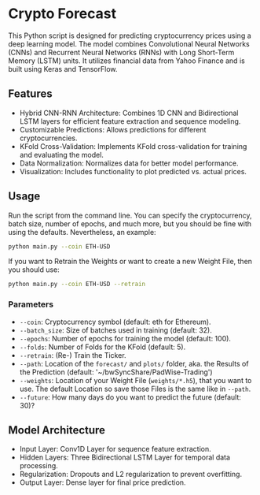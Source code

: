 # Crypto Forecast

This Python script is designed for predicting cryptocurrency prices using a deep learning model. The model combines Convolutional Neural Networks (CNNs) and Recurrent Neural Networks (RNNs) with Long Short-Term Memory (LSTM) units. It utilizes financial data from Yahoo Finance and is built using Keras and TensorFlow.

## Features

- Hybrid CNN-RNN Architecture: Combines 1D CNN and Bidirectional LSTM layers for efficient feature extraction and sequence modeling.
- Customizable Predictions: Allows predictions for different cryptocurrencies.
- KFold Cross-Validation: Implements KFold cross-validation for training and evaluating the model.
- Data Normalization: Normalizes data for better model performance.
- Visualization: Includes functionality to plot predicted vs. actual prices.

## Usage

Run the script from the command line. You can specify the cryptocurrency, batch size, number of epochs, and much more, but you should be fine with using the defaults. Nevertheless, an example:

```bash 
python main.py --coin ETH-USD
```

If you want to Retrain the Weights or want to create a new Weight File, then you should use:

```bash 
python main.py --coin ETH-USD --retrain
```

### Parameters

- `--coin`: Cryptocurrency symbol (default: eth for Ethereum).
- `--batch_size`: Size of batches used in training (default: 32).
- `--epochs`: Number of epochs for training the model (default: 100).
- `--folds`: Number of Folds for the KFold (default: 5).
- `--retrain`: (Re-) Train the Ticker. 
- `--path`: Location of the `forecast/` and `plots/` folder, aka. the Results of the Prediction (default: '~/bwSyncShare/PadWise-Trading')
- `--weights`: Location of your Weight File (`weights/*.h5`), that you want to use. The default Location so save those Files is the same like in `--path`.
- `--future`: How many days do you want to predict the future (default: 30)? 

## Model Architecture

- Input Layer: Conv1D Layer for sequence feature extraction.
- Hidden Layers: Three Bidirectional LSTM Layer for temporal data processing.
- Regularization: Dropouts and L2 regularization to prevent overfitting.
- Output Layer: Dense layer for final price prediction.
